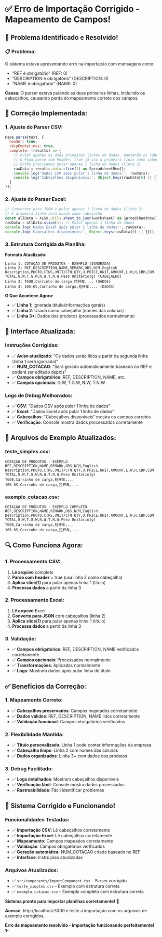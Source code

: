 # ✅ Erro de Importação Corrigido - Mapeamento de Campos!

## 🚨 Problema Identificado e Resolvido!

### **📋 Problema:**
O sistema estava apresentando erro na importação com mensagens como:
- "REF é obrigatório" (REF: 0)
- "DESCRIPTION é obrigatório" (DESCRIPTION: 0)
- "NAME é obrigatório" (NAME: 0)

**Causa**: O parser estava pulando as duas primeiras linhas, incluindo os cabeçalhos, causando perda do mapeamento correto dos campos.

## 🔧 Correção Implementada:

### **1. Ajuste do Parser CSV:**
```javascript
Papa.parse(text, {
  header: true,
  skipEmptyLines: true,
  complete: (results) => {
    // Pular apenas as duas primeiras linhas de dados, mantendo os cabeçalhos
    // O Papa.parse com header: true já usa a primeira linha como cabeçalho
    // Então precisamos pular apenas 1 linha de dados (linha 2)
    rawData = results.data.slice(1) as SpreadsheetRow[];
    console.log('Dados CSV após pular 1 linha de dados:', rawData);
    console.log('Cabeçalhos disponíveis:', Object.keys(rawData[0] || {}));
  }
});
```

### **2. Ajuste do Parser Excel:**
```javascript
// Converter para JSON e pular apenas 1 linha de dados (linha 2)
// A primeira linha será usada como cabeçalho
const allData = XLSX.utils.sheet_to_json(worksheet) as SpreadsheetRow[];
rawData = allData.slice(1); // Pular apenas 1 linha de dados
console.log('Dados Excel após pular 1 linha de dados:', rawData);
console.log('Cabeçalhos disponíveis:', Object.keys(rawData[0] || {}));
```

### **3. Estrutura Corrigida da Planilha:**

**Formato Atualizado:**
```
Linha 1: COTAÇÃO DE PRODUTOS - EXEMPLO (IGNORADA)
Linha 2: REF,DESCRIPTION,NAME,REMARK,OBS,NCM,English Description,PHOTO,CTNS,UNIT/CTN,QTY,U.PRICE,UNIT,AMOUNT,L,W,H,CBM,CBM TOTAL,G.W,T.G.W,N.W,T.N.W,Peso Unitário(g) (CABEÇALHO)
Linha 3: T608,Carrinho de carga,拉杆车,... (DADOS)
Linha 4: 106-6S,Carrinho de carga,拉杆车,... (DADOS)
```

**O Que Acontece Agora:**
- ✅ **Linha 1**: Ignorada (título/informações gerais)
- ✅ **Linha 2**: Usada como cabeçalho (nomes das colunas)
- ✅ **Linha 3+**: Dados dos produtos (processados normalmente)

## 🎨 Interface Atualizada:

### **Instruções Corrigidas:**
- ✅ **Aviso atualizado**: "Os dados serão lidos a partir da segunda linha (linha 1 será ignorada)"
- ✅ **NUM_COTACAO**: "Será gerado automaticamente baseado no REF e poderá ser editado depois"
- ✅ **Campos obrigatórios**: REF, DESCRIPTION, NAME, etc.
- ✅ **Campos opcionais**: G.W, T.G.W, N.W, T.N.W

### **Logs de Debug Melhorados:**
- ✅ **CSV**: "Dados CSV após pular 1 linha de dados"
- ✅ **Excel**: "Dados Excel após pular 1 linha de dados"
- ✅ **Cabeçalhos**: "Cabeçalhos disponíveis" mostra os campos corretos
- ✅ **Verificação**: Console mostra dados processados corretamente

## 📁 Arquivos de Exemplo Atualizados:

### **teste_simples.csv:**
```
COTAÇÃO DE PRODUTOS - EXEMPLO
REF,DESCRIPTION,NAME,REMARK,OBS,NCM,English Description,PHOTO,CTNS,UNIT/CTN,QTY,U.PRICE,UNIT,AMOUNT,L,W,H,CBM,CBM TOTAL,G.W,T.G.W,N.W,T.N.W,Peso Unitário(g)
T608,Carrinho de carga,拉杆车,...
106-6S,Carrinho de carga,拉杆车,...
```

### **exemplo_cotacao.csv:**
```
COTAÇÃO DE PRODUTOS - EXEMPLO COMPLETO
REF,DESCRIPTION,NAME,REMARK,OBS,NCM,English Description,PHOTO,CTNS,UNIT/CTN,QTY,U.PRICE,UNIT,AMOUNT,L,W,H,CBM,CBM TOTAL,G.W,T.G.W,N.W,T.N.W,Peso Unitário(g)
T608,Carrinho de carga,拉杆车,...
106-6S,Carrinho de carga,拉杆车,...
```

## 🔍 Como Funciona Agora:

### **1. Processamento CSV:**
1. **Lê arquivo** completo
2. **Parse com header** = true (usa linha 2 como cabeçalho)
3. **Aplica slice(1)** para pular apenas linha 1 (título)
4. **Processa dados** a partir da linha 3

### **2. Processamento Excel:**
1. **Lê arquivo** Excel
2. **Converte para JSON** com cabeçalhos (linha 2)
3. **Aplica slice(1)** para pular apenas linha 1 (título)
4. **Processa dados** a partir da linha 3

### **3. Validação:**
- ✅ **Campos obrigatórios**: REF, DESCRIPTION, NAME verificados corretamente
- ✅ **Campos opcionais**: Processados normalmente
- ✅ **Transformações**: Aplicadas normalmente
- ✅ **Logs**: Mostram dados após pular linha de título

## ✅ Benefícios da Correção:

### **1. Mapeamento Correto:**
- ✅ **Cabeçalhos preservados**: Campos mapeados corretamente
- ✅ **Dados válidos**: REF, DESCRIPTION, NAME lidos corretamente
- ✅ **Validação funcional**: Campos obrigatórios verificados

### **2. Flexibilidade Mantida:**
- ✅ **Título personalizado**: Linha 1 pode conter informações da empresa
- ✅ **Cabeçalho limpo**: Linha 2 com nomes das colunas
- ✅ **Dados organizados**: Linha 3+ com dados dos produtos

### **3. Debug Facilitado:**
- ✅ **Logs detalhados**: Mostram cabeçalhos disponíveis
- ✅ **Verificação fácil**: Console mostra dados processados
- ✅ **Rastreabilidade**: Fácil identificar problemas

## 🚀 Sistema Corrigido e Funcionando!

### **Funcionalidades Testadas:**
- ✅ **Importação CSV**: Lê cabeçalhos corretamente
- ✅ **Importação Excel**: Lê cabeçalhos corretamente
- ✅ **Mapeamento**: Campos mapeados corretamente
- ✅ **Validação**: Campos obrigatórios verificados
- ✅ **Geração automática**: NUM_COTACAO criado baseado no REF
- ✅ **Interface**: Instruções atualizadas

### **Arquivos Atualizados:**
- ✅ `src/components/ImportComponent.tsx` - Parser corrigido
- ✅ `teste_simples.csv` - Exemplo com estrutura correta
- ✅ `exemplo_cotacao.csv` - Exemplo completo com estrutura correta

**Sistema pronto para importar planilhas corretamente! 🎉**

**Acesse**: http://localhost:3000 e teste a importação com os arquivos de exemplo corrigidos.

**Erro de mapeamento resolvido - importação funcionando perfeitamente! ✨**






